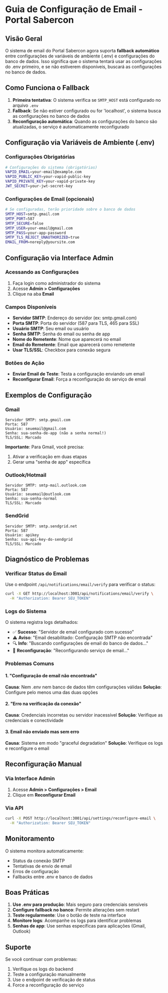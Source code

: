 # Guia de Configuração de Email - Portal Sabercon

## Visão Geral

O sistema de email do Portal Sabercon agora suporta **fallback automático** entre configurações de variáveis de ambiente (.env) e configurações do banco de dados. Isso significa que o sistema tentará usar as configurações do .env primeiro, e se não estiverem disponíveis, buscará as configurações no banco de dados.

## Como Funciona o Fallback

1. **Primeira tentativa**: O sistema verifica se `SMTP_HOST` está configurado no arquivo `.env`
2. **Fallback**: Se não estiver configurado ou for 'localhost', o sistema busca as configurações no banco de dados
3. **Reconfiguração automática**: Quando as configurações do banco são atualizadas, o serviço é automaticamente reconfigurado

## Configuração via Variáveis de Ambiente (.env)

### Configurações Obrigatórias
```bash
# Configurações do sistema (obrigatórias)
VAPID_EMAIL=your-email@example.com
VAPID_PUBLIC_KEY=your-vapid-public-key
VAPID_PRIVATE_KEY=your-vapid-private-key
JWT_SECRET=your-jwt-secret-key
```

### Configurações de Email (opcionais)
```bash
# Se configuradas, terão prioridade sobre o banco de dados
SMTP_HOST=smtp.gmail.com
SMTP_PORT=587
SMTP_SECURE=false
SMTP_USER=your-email@gmail.com
SMTP_PASS=your-app-password
SMTP_TLS_REJECT_UNAUTHORIZED=true
EMAIL_FROM=noreply@yoursite.com
```

## Configuração via Interface Admin

### Acessando as Configurações
1. Faça login como administrador do sistema
2. Acesse **Admin > Configurações**
3. Clique na aba **Email**

### Campos Disponíveis
- **Servidor SMTP**: Endereço do servidor (ex: smtp.gmail.com)
- **Porta SMTP**: Porta do servidor (587 para TLS, 465 para SSL)
- **Usuário SMTP**: Seu email ou usuário
- **Senha SMTP**: Senha do email ou senha de app
- **Nome do Remetente**: Nome que aparecerá no email
- **Email do Remetente**: Email que aparecerá como remetente
- **Usar TLS/SSL**: Checkbox para conexão segura

### Botões de Ação
- **Enviar Email de Teste**: Testa a configuração enviando um email
- **Reconfigurar Email**: Força a reconfiguração do serviço de email

## Exemplos de Configuração

### Gmail
```
Servidor SMTP: smtp.gmail.com
Porta: 587
Usuário: seuemail@gmail.com
Senha: sua-senha-de-app (não a senha normal!)
TLS/SSL: Marcado
```

**Importante**: Para Gmail, você precisa:
1. Ativar a verificação em duas etapas
2. Gerar uma "senha de app" específica

### Outlook/Hotmail
```
Servidor SMTP: smtp-mail.outlook.com
Porta: 587
Usuário: seuemail@outlook.com
Senha: sua-senha-normal
TLS/SSL: Marcado
```

### SendGrid
```
Servidor SMTP: smtp.sendgrid.net
Porta: 587
Usuário: apikey
Senha: sua-api-key-do-sendgrid
TLS/SSL: Marcado
```

## Diagnóstico de Problemas

### Verificar Status do Email
Use o endpoint `/api/notifications/email/verify` para verificar o status:

```bash
curl -X GET http://localhost:3001/api/notifications/email/verify \
  -H "Authorization: Bearer SEU_TOKEN"
```

### Logs do Sistema
O sistema registra logs detalhados:

- ✅ **Sucesso**: "Servidor de email configurado com sucesso"
- ⚠️ **Aviso**: "Email desabilitado: Configuração SMTP não encontrada"
- 🔍 **Info**: "Buscando configurações de email do banco de dados..."
- 🔄 **Reconfiguração**: "Reconfigurando serviço de email..."

### Problemas Comuns

#### 1. "Configuração de email não encontrada"
**Causa**: Nem .env nem banco de dados têm configurações válidas
**Solução**: Configure pelo menos uma das duas opções

#### 2. "Erro na verificação da conexão"
**Causa**: Credenciais incorretas ou servidor inacessível
**Solução**: Verifique as credenciais e conectividade

#### 3. Email não enviado mas sem erro
**Causa**: Sistema em modo "graceful degradation"
**Solução**: Verifique os logs e reconfigure o email

## Reconfiguração Manual

### Via Interface Admin
1. Acesse **Admin > Configurações > Email**
2. Clique em **Reconfigurar Email**

### Via API
```bash
curl -X POST http://localhost:3001/api/settings/reconfigure-email \
  -H "Authorization: Bearer SEU_TOKEN"
```

## Monitoramento

O sistema monitora automaticamente:
- Status da conexão SMTP
- Tentativas de envio de email
- Erros de configuração
- Fallbacks entre .env e banco de dados

## Boas Práticas

1. **Use .env para produção**: Mais seguro para credenciais sensíveis
2. **Configure fallback no banco**: Permite alterações sem restart
3. **Teste regularmente**: Use o botão de teste na interface
4. **Monitore logs**: Acompanhe os logs para identificar problemas
5. **Senhas de app**: Use senhas específicas para aplicações (Gmail, Outlook)

## Suporte

Se você continuar com problemas:
1. Verifique os logs do backend
2. Teste a configuração manualmente
3. Use o endpoint de verificação de status
4. Force a reconfiguração do serviço 